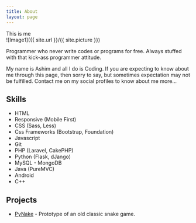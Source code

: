 ```yaml
---
title: About
layout: page
---
```

<figcaption class="caption">This is me</figcaption>
![Image1]({{ site.url }}/{{ site.picture }})

<p>Programmer who never write codes or programs for free. Always stuffed with that kick-ass programmer attitude.</p>

<p>My name is Ashim and all I do is Coding. If you are expecting to know about me through this page, then sorry to say, but sometimes expectation may not be fulfilled. Contact me on my social profiles to know about me more...</p>

<h2>Skills</h2>

<ul class="skill-list">
	<li>HTML</li>
	<li>Responsive (Mobile First)</li>
	<li>CSS (Sass, Less)</li>
	<li>Css Frameworks (Bootstrap, Foundation)</li>
	<li>Javascript</li>
	<li>Git</li>
	<li>PHP (Laravel, CakePHP)</li>
	<li>Python (Flask, dJango)</li>
	<li>MySQL - MongoDB</li>
	<li>Java (PureMVC)</li>
	<li>Android</li>
	<li>C++</li>
</ul>

<h2>Projects</h2>
<ul>
<li><a href="/PyNake.r">PyNake</a> - Prototype of an old classic snake game.</li>
</ul>
